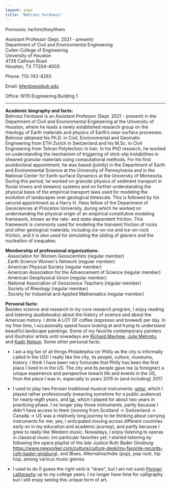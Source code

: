 ```yaml
---
layout: page
title: "Behrooz Ferdowsi"
---
```


Pronouns: he/him/they/them

Assistant Professor (Sept. 2021 - present)<br>
Department of Civil and Environmental Engineering<br>
Cullen College of Engineering<br>
University of Houston<br>
4726 Calhoun Road<br>
Houston, TX 77204-4003<br>

Phone: 713-743-4293

Email: bferdowsi@uh.edu

Office: N115 Engineering Building 1

---

**Academic biography and facts:**<br> 
Behrooz Ferdowsi is an Assistant Professor (Sept. 2021 - present) in the Department of Civil and Environmental Engineering at the University of Houston, where he leads a newly established research group on the rheology of Earth materials and physics of Earth’s near-surface processes. Behrooz obtained his Ph.D. in Civil, Environmental and Geomatic Engineering from ETH Zurich in Switzerland and his M.Sc. in Civil Engineering from Tehran Polytechnic in Iran. In his PhD research, he worked on understanding the mechanism of triggering of stick-slip instabilities in sheared granular materials using computational methods. For his first postdoctoral appointment, he was based (jointly) in the Department of Earth and Environmental Science at the University of Pennsylvania and in the National Center for Earth-surface Dynamics at the University of Minnesota. During this period, he worked on granular physics of sediment transport in fluvial (rivers and streams) systems and on further understanding the physical basis of the empirical transport laws used for modeling the evolution of landscapes over geological timescale. This is followed by his second appointment as a Harry H. Hess fellow of the Department of Geosciences at Princeton University, during which he worked on understanding the physical origin of an empirical constitutive modeling framework, known as the rate- and state-dependent friction. This framework is commonly used for modeling the transient friction of rocks and other geological materials, including ice-on-ice and ice-on-rock friction, and it is also used for simulating the sliding of glaciers and the nucleation of icequakes. 


**Membership of professional organizations:**<br>
. Association for Women Geoscientists (regular member)<br> 
. Earth Science Women's Network (regular member)<br>
. American Physical Society (regular member)<br> 
. American Association for the Advancement of Science (regular member)<br> 
. American Geophysical Union (regular member)<br>
. National Association of Geoscience Teachers (regular member)<br>
. Society of Rheology (regular member)<br>
. Society for Industrial and Applied Mathematics (regular member)<br> 



**Personal facts:**<br> 
Besides science and research in my core research program, I enjoy reading and listening (audiobooks) about the history of science and about the American history. I drink A LOT OF coffee (espresso and brewed) per day. In my free time, I occasionally spend hours looking at and trying to understand beautiful landscape paintings. Some of my favorite contemporary painters and illustrator artists until nowadays are [Richard Mayhew](https://en.wikipedia.org/wiki/Richard_Mayhew), [Julie Mehretu](https://en.wikipedia.org/wiki/Julie_Mehretu), and [Kadir Nelson](https://en.wikipedia.org/wiki/Kadir_Nelson). Some other personal facts:


* I am a big fan of all things Philadelphia (or Philly as the city is informally called in the US)! I really like the city, its people, culture, museums, history. I think I have been very fortunate that Philly has been the first place I lived in in the US. The city and its people gave me (a foreigner) a unique experience and perspective toward life and events in the US, from the place I was in, especially in years 2015 to (and including) 2017.

* I used to play two Persian traditional musical instruments: [setar](https://en.wikipedia.org/wiki/Setar), which I played rather professionally (meaning sometime for a public audience) for nearly eigth years, and [tar](https://en.wikipedia.org/wiki/Tar_(string_instrument)), which I played for about two years in practicing phase. I no longer play those instruments, partly because I didn't have access to them (moving from Scotland -> Switzerland -> Canada -> US was a relatively long journey to be thinking about carrying instruments for me; yes, I anticipated moving across different countries early on in my education and academic journey), and partly because I grew to really like Western music. Nowadays, I enjoy listening to operas in classical music (no particular favorites yet; I started listening by following the opera playlist of the late Justice Ruth Bader Ginsburg: https://www.newyorker.com/culture/culture-desk/my-favorite-records-ruth-bader-ginsburg), and Blues, Alternative/Indie (pop), pop rock, hip hop, among various music genres.

* I used to do (I guess the right verb is "draw", but I am not sure) [Persian calligraphy](https://en.wikipedia.org/wiki/Persian_calligraphy) up to my college years. I no longer have time for calligraphy but I still enjoy seeing this unique form of art.

